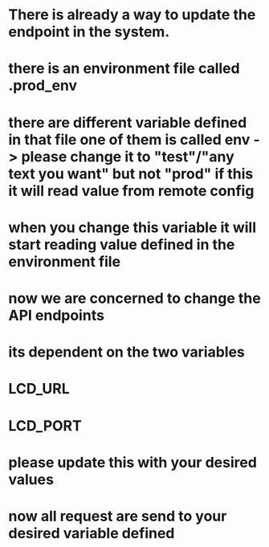 # There is already a way to update the endpoint in the system.

# there is an environment file called .prod_env

# there are different variable defined in that file one of them is called env -> please change it to "test"/"any text you want" but not "prod" if this it will read value from remote config

# when you change this variable it will start reading value defined in the environment file

# now we are concerned to change the API endpoints

# its dependent on the two variables

# LCD_URL
# LCD_PORT

# please update this with your desired values


# now all request are send to your desired variable defined
